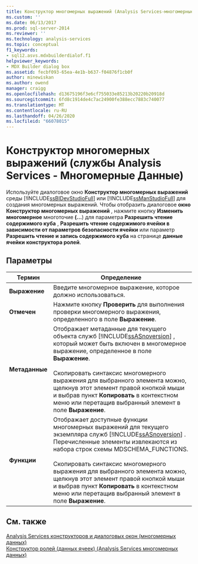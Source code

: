 ```yaml
---
title: Конструктор многомерных выражений (Analysis Services-многомерные данные) | Документация Майкрософт
ms.custom: ''
ms.date: 06/13/2017
ms.prod: sql-server-2014
ms.reviewer: ''
ms.technology: analysis-services
ms.topic: conceptual
f1_keywords:
- sql12.asvs.mdxbuilderdialof.f1
helpviewer_keywords:
- MDX Builder dialog box
ms.assetid: fecbf093-65ea-4e1b-b637-f04876f1cb0f
author: minewiskan
ms.author: owend
manager: craigg
ms.openlocfilehash: d13675196f3e6cf755033e85213b20220b20918d
ms.sourcegitcommit: 6fd8c1914de4c7ac24900fe388ecc7883c740077
ms.translationtype: MT
ms.contentlocale: ru-RU
ms.lasthandoff: 04/26/2020
ms.locfileid: "66078015"
---
```

# <a name="mdx-builder-analysis-services---multidimensional-data"></a>Конструктор многомерных выражений (службы Analysis Services - Многомерные Данные)
  Используйте диалоговое окно **Конструктор многомерных выражений** среды [!INCLUDE[ssBIDevStudioFull](../includes/ssbidevstudiofull-md.md)] или [!INCLUDE[ssManStudioFull](../includes/ssmanstudiofull-md.md)] для создания многомерных выражений. Чтобы отобразить диалоговое **окно Конструктор многомерных выражений** , нажмите кнопку **Изменить многомерное** многоточие **(...**) для параметра **Разрешить чтение содержимого куба** , **Разрешить чтение содержимого ячейки в зависимости от параметров безопасности ячейки** или параметр **Разрешить чтение и запись содержимого куба** на странице **данные ячейки** **конструктора ролей**.  
  
## <a name="options"></a>Параметры  
  
|Термин|Определение|  
|----------|----------------|  
|**Выражение**|Введите многомерное выражение, которое должно использоваться.|  
|**Отмечен**|Нажмите кнопку **Проверить** для выполнения проверки многомерного выражения, определенного в поле **Выражение**.|  
|**Метаданные**|Отображает метаданные для текущего объекта служб [!INCLUDE[ssASnoversion](../includes/ssasnoversion-md.md)] , который может быть включен в многомерное выражение, определенное в поле **Выражение**.<br /><br /> Скопировать синтаксис многомерного выражения для выбранного элемента можно, щелкнув этот элемент правой кнопкой мыши и выбрав пункт **Копировать** в контекстном меню или перетащив выбранный элемент в поле **Выражение**.|  
|**Функции**|Отображает доступные функции многомерных выражений для текущего экземпляра служб [!INCLUDE[ssASnoversion](../includes/ssasnoversion-md.md)] . Перечисленные элементы извлекаются из набора строк схемы MDSCHEMA_FUNCTIONS.<br /><br /> Скопировать синтаксис многомерного выражения для выбранного элемента можно, щелкнув этот элемент правой кнопкой мыши и выбрав пункт **Копировать** в контекстном меню или перетащив выбранный элемент в поле **Выражение**.|  
  
## <a name="see-also"></a>См. также  
 [Analysis Services конструкторов и диалоговых окон &#40;многомерных данных&#41;](analysis-services-designers-and-dialog-boxes-multidimensional-data.md)   
 [Конструктор ролей &#40;данных ячеек&#41; &#40;Analysis Services многомерных данных&#41;](https://msdn.microsoft.com/library/ms177279(v=sql.120).aspx)  
  
  
